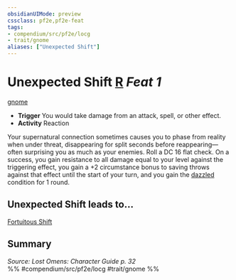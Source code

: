 ```yaml
---
obsidianUIMode: preview
cssclass: pf2e,pf2e-feat
tags:
- compendium/src/pf2e/locg
- trait/gnome
aliases: ["Unexpected Shift"]
---
```

# Unexpected Shift  [R](../../rules/core-rulebook/chapter-9-playing-the-game.md#Actions "Reaction") *Feat 1*  
[gnome](../../rules/traits/gnome.md)  

- **Trigger** You would take damage from an attack, spell, or other effect.
- **Activity** Reaction

Your supernatural connection sometimes causes you to phase from reality when under threat, disappearing for split seconds before reappearing—often surprising you as much as your enemies. Roll a DC 16 flat check. On a success, you gain resistance to all damage equal to your level against the triggering effect, you gain a +2 circumstance bonus to saving throws against that effect until the start of your turn, and you gain the [dazzled](../../rules/conditions.md#Dazzled) condition for 1 round.

## Unexpected Shift leads to...

[Fortuitous Shift](fortuitous-shift-locg.md)

## Summary

*Source: Lost Omens: Character Guide p. 32*  
%% #compendium/src/pf2e/locg #trait/gnome %%